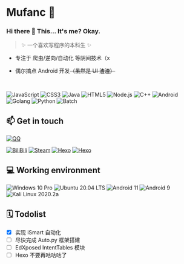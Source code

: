 <img align="right" src="https://github-readme-stats.vercel.app/api?username=Mufanc&show_icons=true&custom_title=Dashboard&hide_border=true" alt=""/>

# Mufanc 🔭

### Hi there 👋 This... It's me? Okay.

> ✨ 一个喜欢写程序的本科生 ✨

<img align="right" src="https://github-readme-stats.vercel.app/api/top-langs?username=Mufanc&layout=compact&count_private=false&hide_border=true" alt="">

* 专注于 爬虫/逆向/自动化 等阴间技术（x

* 偶尔搞点 Android 开发<del>（虽然是 UI 渣渣）</del>

<br/>

![JavaScript](https://img.shields.io/badge/-JavaScript-e5cd0c?style=flat-square&logo=JavaScript&logoColor=000)
![CSS3](https://img.shields.io/badge/-CSS3-1572b6?style=flat-square&logo=CSS3&labelColor=1572b6)
![Java](https://img.shields.io/badge/-Java-ce0000?style=flat-square&logo=Java&logoColor=fff)
![HTML5](https://img.shields.io/badge/-HTML5-e34f26?style=flat-square&logo=HTML5&logoColor=fff)
![Node.js](https://img.shields.io/badge/-Node.js-339933?style=flat-square&logo=Node.js&logoColor=fff)
![C++](https://img.shields.io/badge/-C%2b%2b-cc961c?style=flat-square&logo=C%2b%2b&logoColor=fff)
![Android](https://img.shields.io/badge/-Android-3ddc84?style=flat-square&logo=android&logoColor=fff)
![Golang](https://img.shields.io/badge/-Golang-00add8?style=flat-square&logo=go&logoColor=fff)
![Python](https://img.shields.io/badge/-Python-3776ab?style=flat-square&logo=python&logoColor=fff)
![Batch](https://img.shields.io/badge/-Batch-4d4d4d?style=flat-square&logo=windows%20terminal&logoColor=fff)

## 📫 Get in touch

<a target="_blank" href="javascript:void(location.href='tencent://AddContact/?fromId=45&fromSubId=1&subcmd=all&uin=1714511787')">
    <img src="https://img.shields.io/badge/-QQ-eb1923?style=flat-square&logo=Tencent%20QQ&logoColor=fff" alt="QQ">
</a>

[![BiliBili](https://img.shields.io/badge/-N00bly-00a1d6?style=flat-square&logo=bilibili&logoColor=fff)](https://space.bilibili.com/27183811)
[![Steam](https://img.shields.io/badge/-Mufanc-000000?style=flat-square&logo=steam&logoColor=white&labelColor=000000)](https://steamcommunity.com/id/Mufanc)
[![Hexo](https://img.shields.io/badge/-Hexo-0e83cd?style=flat-square&logo=hexo&logoColor=white)](https://mufanc.xyz/)
[![Hexo](https://img.shields.io/badge/-Hexo%20Gitee-c71d23?style=flat-square&logo=gitee&logoColor=white)](https://mufanc.gitee.io/)

## 💻 Working environment

![Windows 10 Pro](https://img.shields.io/badge/Windows%2010%20Pro-00adef?style=flat-square&logo=windows&logoColor=ffffff)
![Ubuntu 20.04 LTS](https://img.shields.io/badge/Ubuntu%2020.04%20LTS-dd4814?style=flat-square&logo=ubuntu&logoColor=ffffff)
![Android 11](https://img.shields.io/badge/Android%2011-3ddc84?style=flat-square&logo=android&logoColor=ffffff)
![Android 9](https://img.shields.io/badge/Android%209-3ddc84?style=flat-square&logo=android&logoColor=ffffff)
![Kali Linux 2020.2a](https://img.shields.io/badge/Kali%20Linux%202020.2a-557c94?style=flat-square&logo=kali%20linux&logoColor=ffffff)

## 🗓️ Todolist

- [x] 实现 iSmart 自动化
- [ ] 尽快完成 Auto.py 框架搭建
- [ ] EdXposed IntentTables 模块
- [ ] Hexo 不要再咕咕咕了
